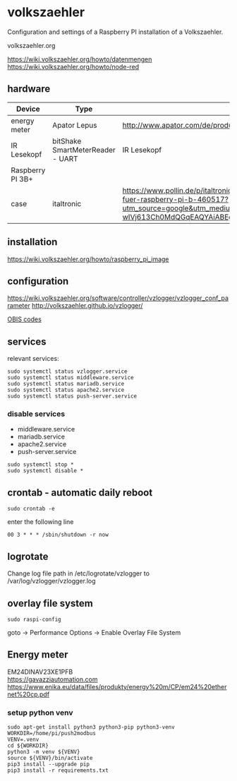 # volkszaehler
Configuration  and settings of a Raspberry PI installation of a Volkszaehler.

volkszaehler.org   

https://wiki.volkszaehler.org/howto/datenmengen   
https://wiki.volkszaehler.org/howto/node-red   


## hardware

| Device           | Type                             | Link                                                                                                                                                                                                  |
|------------------|----------------------------------|-------------------------------------------------------------------------------------------------------------------------------------------------------------------------------------------------------|
| energy meter     | Apator Lepus                     | http://www.apator.com/de/produkte/strommessung/stromzaehler/neuheiten/lepus                                                                                                                           |
| IR Lesekopf      | bitShake SmartMeterReader - UART | IR Lesekopf                                                                                                                                                                                           ||
| Raspberry PI 3B+ |                                  |                                                                                                                                                                                                       |
| case             | italtronic                       | https://www.pollin.de/p/italtronic-hutschienengehaeuse-10-0012225-rmb-fuer-raspberry-pi-b-460517?utm_source=google&utm_medium=fshopping&gclid=EAIaIQobChMIpofNxumE-wIVj613Ch0MdQGqEAQYAiABEgJhRPD_BwE |

## installation
https://wiki.volkszaehler.org/howto/raspberry_pi_image  

## configuration
https://wiki.volkszaehler.org/software/controller/vzlogger/vzlogger_conf_parameter
http://volkszaehler.github.io/vzlogger/

[OBIS codes](https://www.promotic.eu/en/pmdoc/Subsystems/Comm/PmDrivers/IEC62056_OBIS.htm)


## services
relevant services:  
~~~
sudo systemctl status vzlogger.service
sudo systemctl status middleware.service
sudo systemctl status mariadb.service
sudo systemctl status apache2.service 
sudo systemctl status push-server.service 
~~~

### disable services
 - middleware.service
 - mariadb.service
 - apache2.service 
 - push-server.service 

~~~
sudo systemctl stop *
sudo systemctl disable *
~~~

## crontab - automatic daily reboot
~~~
sudo crontab -e
~~~

enter the following line 
~~~
00 3 * * * /sbin/shutdown -r now
~~~

## logrotate
Change log file path in /etc/logrotate/vzlogger to /var/log/vzlogger/vzlogger.log

## overlay file system
~~~
sudo raspi-config
~~~
goto -> Performance Options -> Enable Overlay File System



## Energy meter

EM24DINAV23XE1PFB    
https://gavazziautomation.com   
https://www.enika.eu/data/files/produkty/energy%20m/CP/em24%20ethernet%20cp.pdf   

### setup python venv

~~~commandline
sudo apt-get install python3 python3-pip python3-venv
WORKDIR=/home/pi/push2modbus
VENV=.venv
cd ${WORKDIR}
python3 -m venv ${VENV}
source ${VENV}/bin/activate
pip3 install --upgrade pip
pip3 install -r requirements.txt
~~~

